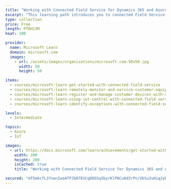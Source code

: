 ```yaml
---
title: "Working with Connected Field Service for Dynamics 365 and Azure IoT"
excerpt: "This learning path introduces you to connected Field Service and Azure IoT. Included in this learning path is identifying exceptions, register and manage devices, remotely monitor and service equipment, and using IoT central with connected Field Service."
type: collection
price: Free
length: PT6H13M
heat: 100

provider:
  name: Microsoft Learn
  domain: microsoft.com
  images:
    - url: /assets/images/organizations/microsoft.com-50x50.jpg
      width: 50
      height: 50

items:
  - courses/microsoft-learn-get-started-with-connected-field-service
  - courses/microsoft-learn-remotely-monitor-and-service-customer-equipment
  - courses/microsoft-learn-register-and-manage-customer-devices-with-connected-field-service
  - courses/microsoft-learn-using-iot-central-with-connected-field-service
  - courses/microsoft-learn-identify-exceptions-with-connected-field-service

levels:
  - Intermediate

topics:
  - Azure
  - IoT

images:
  - url: https://docs.microsoft.com/learn/achievements/get-started-with-connected-field-service-social.png
    width: 200
    height: 200
    isCached: true
    title: "Working with Connected Field Service for Dynamics 365 and Azure IoT"

secured: "mTSm6cfL37nwnIwoAfPJbR7EUCqDOGSqSbyrKlPBCu0d3rPn/VbSu3vHiqJyRpqsnjxs2vzXU5jNECtsshL61ReGHmZA9fOx4uL2DMTcg4qNPdYW972iGwaJs1nDntfoNTQbfted+WOA+MBitBnh9VV9N4Iq0QIqi4/3SinLWk6G7n0xEktNWAVvfka9zPZIQJc2CcaJgri7/ss/Mi7i78dugd8UPfKhPkq1K7e/Vzp14eefzu5xKHafVlCfXQOrPB7T6TrV7vIXZgtwFhguN4oI3xkuBZGWuXfmPkuo0TzahfeTnDXIUBbfSKMuOrpbWMBCsXBKkPBfl4cQOS6j6Q==;bjdbOoatVFL8WHKydAFMWw=="
---
```


